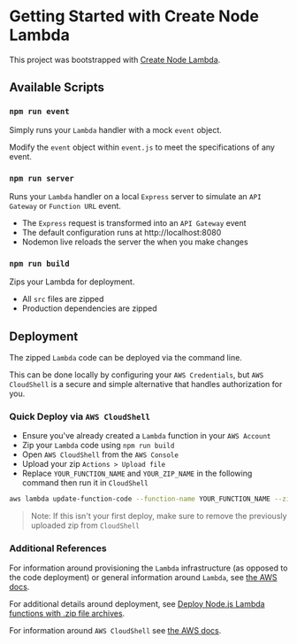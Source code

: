 # Getting Started with Create Node Lambda

This project was bootstrapped with [Create Node Lambda](https://github.com/billycougz/create-node-lambda).

## Available Scripts

### `npm run event`

Simply runs your `Lambda` handler with a mock `event` object.

Modify the `event` object within `event.js` to meet the specifications of any event.

### `npm run server`

Runs your `Lambda` handler on a local `Express` server to simulate an `API Gateway` or `Function URL` event.

- The `Express` request is transformed into an `API Gateway` event
- The default configuration runs at http://localhost:8080
- Nodemon live reloads the server the when you make changes

### `npm run build`

Zips your Lambda for deployment.

- All `src` files are zipped
- Production dependencies are zipped

## Deployment

The zipped `Lambda` code can be deployed via the command line.

This can be done locally by configuring your `AWS Credentials`, but `AWS CloudShell` is a secure and simple alternative that handles authorization for you.

### Quick Deploy via `AWS CloudShell`

- Ensure you've already created a `Lambda` function in your `AWS Account`
- Zip your `Lambda` code using `npm run build`
- Open `AWS CloudShell` from the `AWS Console`
- Upload your zip `Actions > Upload file`
- Replace `YOUR_FUNCTION_NAME` and `YOUR_ZIP_NAME` in the following command then run it in `CloudShell`

```sh
aws lambda update-function-code --function-name YOUR_FUNCTION_NAME --zip-file fileb://./YOUR_ZIP_NAME.zip
```

> Note: If this isn't your first deploy, make sure to remove the previously uploaded zip from `CloudShell`

### Additional References

For information around provisioning the `Lambda` infrastructure (as opposed to the code deployment) or general information around `Lambda`, see [the AWS docs](https://docs.aws.amazon.com/lambda/latest/dg/getting-started.html).

For additional details around deployment, see [Deploy Node.js Lambda functions with .zip file archives](https://docs.aws.amazon.com/lambda/latest/dg/nodejs-package.html).

For information around `AWS CloudShell` see [the AWS docs](https://docs.aws.amazon.com/cloudshell/latest/userguide/welcome.html).
